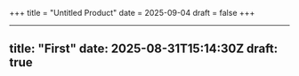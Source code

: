 +++
title = "Untitled Product"
date = 2025-09-04
draft = false
+++

---
title: "First"
date: 2025-08-31T15:14:30Z
draft: true
---

